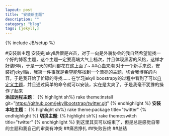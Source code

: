 ```yaml
---
layout: post
title: "安装新主题"
description: ""
category: "blog"
tags: [jekyll,]
---
```

{% include JB/setup %}

#安装新主题
安装完jekyll后很是兴奋，对于一向是外貌协会的我自然希望能找一个好的博客主题，这个主题一定要高端大气上档次，并且体现黑客的风格，这样才好装B啊，于是一天的时间都花在这上面了~
##心血来潮
对于一个新手来说，安装好jekyll后，我第一件事就是希望能够找到一个漂亮的主题，切合我博客的内容，于是我开始了忙碌的寻找……
在学习jekyll boostrapy的过程中看到了可以[自定义主题](http://jekyllbootstrap.com/usage/jekyll-theming.html)，并且通过简单的命令就可以安装，实在是太爽了，于是我毫不犹豫的操作了起来  
__添加远程主题__：
{% highlight sh%}
rake theme:install git="https://github.com/jekyllbootstrap/twitter.git"
{% endhighlight %}
__安装本地主题__：
{% highlight sh%}
rake theme:package title="twitter"
{% endhighlight %}
__切换主题__:
{% highlight sh%}
rake theme:switch title="twitter"
{% endhighlight %}
到这里其实可以结束了，但是总是感觉自带的主题和我自己的审美有冲突
##痛苦挣扎
##失败告终
##总结
